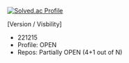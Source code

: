 [![Solved.ac Profile](http://mazassumnida.wtf/api/generate_badge?boj=furthermares)](https://solved.ac/furthermares)

[Version / Visbility]
- 221215
- Profile: OPEN
- Repos: Partially OPEN (4+1 out of N)
